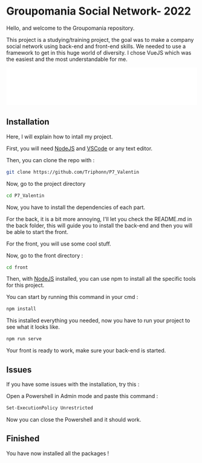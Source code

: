# Groupomania Social Network- 2022

Hello, and welcome to the Groupomania repository.

This project is a studying/training project, the goal was to make a company social network using back-end and front-end skills.
We needed to use a framework to get in this huge world of diversity. I chose VueJS which was the easiest and the most understandable for me.

![logo](./logo.png)

## Installation

Here, I will explain how to intall my project.

First, you will need [NodeJS](https://nodejs.org/en/download/) and [VSCode](https://code.visualstudio.com/download) or any text editor.

Then, you can clone the repo with :

```bash
git clone https://github.com/Triphonn/P7_Valentin
```

Now, go to the project directory

```bash
cd P7_Valentin
```

Now, you have to install the dependencies of each part.

For the back, it is a bit more annoying, I'll let you check the README.md in the back folder, this will guide you to install the back-end and then you will be able to start the front.

For the front, you will use some cool stuff.

Now, go to the front directory :

```bash
cd front
```

Then, with [NodeJS](https://nodejs.org/en/download/) installed, you can use npm to install all the specific tools for this project.

You can start by running this command in your cmd :

```bash
npm install
```

This installed everything you needed, now you have to run your project to see what it looks like.

```bash
npm run serve
```

Your front is ready to work, make sure your back-end is started.

## Issues

If you have some issues with the installation, try this :

Open a Powershell in Admin mode and paste this command :

```bash
Set-ExecutionPolicy Unrestricted
```

Now you can close the Powershell and it should work.

## Finished

You have now installed all the packages !
